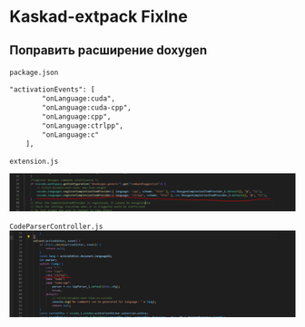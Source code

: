 # Kaskad-extpack Fixlne


## Поправить расширение doxygen
`package.json`
```
"activationEvents": [
		"onLanguage:cuda",
		"onLanguage:cuda-cpp",
		"onLanguage:cpp",
		"onLanguage:ctrlpp",
		"onLanguage:c"
	],
```

`extension.js`

![extension](./images/extDoxy.png)

`CodeParserController.js`
![extension](./images/codeParserDoxy.png)